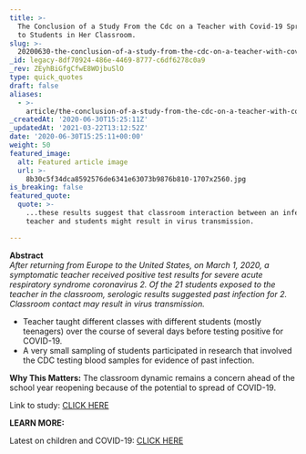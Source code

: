```yaml
---
title: >-
  The Conclusion of a Study From the Cdc on a Teacher with Covid-19 Spreading It
  to Students in Her Classroom.
slug: >-
  20200630-the-conclusion-of-a-study-from-the-cdc-on-a-teacher-with-covid-19-spreading-it-to-students-in-her-classroom
_id: legacy-8df70924-486e-4469-8777-c6df6278c0a9
_rev: ZEyhBiGfgCfwE8WOjbuSlO
type: quick_quotes
draft: false
aliases:
  - >-
    article/the-conclusion-of-a-study-from-the-cdc-on-a-teacher-with-covid-19-spreading-it-to-students-in-her-classroom/
_createdAt: '2020-06-30T15:25:11Z'
_updatedAt: '2021-03-22T13:12:52Z'
date: '2020-06-30T15:25:11+00:00'
weight: 50
featured_image:
  alt: Featured article image
  url: >-
    8b30c5f34dca8592576de6341e63073b9876b810-1707x2560.jpg
is_breaking: false
featured_quote:
  quote: >-
    ...these results suggest that classroom interaction between an infected
    teacher and students might result in virus transmission.

---
```

**Abstract**  
_After returning from Europe to the United States, on March 1, 2020, a symptomatic teacher received positive test results for severe acute respiratory syndrome coronavirus 2. Of the 21 students exposed to the teacher in the classroom, serologic results suggested past infection for 2. Classroom contact may result in virus transmission._

* Teacher taught different classes with different students (mostly teenagers) over the course of several days before testing positive for COVID-19.
* A very small sampling of students participated in research that involved the CDC testing blood samples for evidence of past infection.

**Why This Matters:** The classroom dynamic remains a concern ahead of the school year reopening because of the potential to spread of COVID-19.

Link to study: [CLICK HERE](https://wwwnc.cdc.gov/eid/article/26/9/20-1802_article?deliveryName=USCDC_333-DM31875)

**LEARN MORE:**

Latest on children and COVID-19: [CLICK HERE](https://smarthernews.com/article/children-covid-19/)